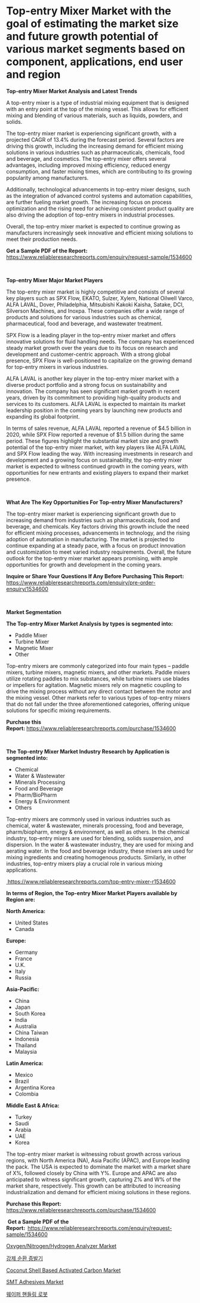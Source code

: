 <p><h1>Top-entry Mixer Market with the goal of estimating the market size and future growth potential of various market segments based on component, applications, end user and region</h1></p><p><strong>Top-entry Mixer Market Analysis and Latest Trends</strong></p>
<p><p>A top-entry mixer is a type of industrial mixing equipment that is designed with an entry point at the top of the mixing vessel. This allows for efficient mixing and blending of various materials, such as liquids, powders, and solids.</p><p>The top-entry mixer market is experiencing significant growth, with a projected CAGR of 13.4% during the forecast period. Several factors are driving this growth, including the increasing demand for efficient mixing solutions in various industries such as pharmaceuticals, chemicals, food and beverage, and cosmetics. The top-entry mixer offers several advantages, including improved mixing efficiency, reduced energy consumption, and faster mixing times, which are contributing to its growing popularity among manufacturers.</p><p>Additionally, technological advancements in top-entry mixer designs, such as the integration of advanced control systems and automation capabilities, are further fueling market growth. The increasing focus on process optimization and the rising need for achieving consistent product quality are also driving the adoption of top-entry mixers in industrial processes.</p><p>Overall, the top-entry mixer market is expected to continue growing as manufacturers increasingly seek innovative and efficient mixing solutions to meet their production needs.</p></p>
<p><strong>Get a Sample PDF of the Report:&nbsp;</strong> <a href="https://www.reliableresearchreports.com/enquiry/request-sample/1534600">https://www.reliableresearchreports.com/enquiry/request-sample/1534600</a></p>
<p>&nbsp;</p>
<p><strong>Top-entry Mixer Major Market Players</strong></p>
<p><p>The top-entry mixer market is highly competitive and consists of several key players such as SPX Flow, EKATO, Sulzer, Xylem, National Oilwell Varco, ALFA LAVAL, Dover, Philadelphia, Mitsubishi Kakoki Kaisha, Satake, DCI, Silverson Machines, and Inoxpa. These companies offer a wide range of products and solutions for various industries such as chemical, pharmaceutical, food and beverage, and wastewater treatment.</p><p>SPX Flow is a leading player in the top-entry mixer market and offers innovative solutions for fluid handling needs. The company has experienced steady market growth over the years due to its focus on research and development and customer-centric approach. With a strong global presence, SPX Flow is well-positioned to capitalize on the growing demand for top-entry mixers in various industries.</p><p>ALFA LAVAL is another key player in the top-entry mixer market with a diverse product portfolio and a strong focus on sustainability and innovation. The company has seen significant market growth in recent years, driven by its commitment to providing high-quality products and services to its customers. ALFA LAVAL is expected to maintain its market leadership position in the coming years by launching new products and expanding its global footprint.</p><p>In terms of sales revenue, ALFA LAVAL reported a revenue of $4.5 billion in 2020, while SPX Flow reported a revenue of $1.5 billion during the same period. These figures highlight the substantial market size and growth potential of the top-entry mixer market, with key players like ALFA LAVAL and SPX Flow leading the way. With increasing investments in research and development and a growing focus on sustainability, the top-entry mixer market is expected to witness continued growth in the coming years, with opportunities for new entrants and existing players to expand their market presence.</p></p>
<p>&nbsp;</p>
<p><strong>What Are The Key Opportunities For Top-entry Mixer Manufacturers?</strong></p>
<p><p>The top-entry mixer market is experiencing significant growth due to increasing demand from industries such as pharmaceuticals, food and beverage, and chemicals. Key factors driving this growth include the need for efficient mixing processes, advancements in technology, and the rising adoption of automation in manufacturing. The market is projected to continue expanding at a steady pace, with a focus on product innovation and customization to meet varied industry requirements. Overall, the future outlook for the top-entry mixer market appears promising, with ample opportunities for growth and development in the coming years.</p></p>
<p><strong>Inquire or Share Your Questions If Any Before Purchasing This Report:</strong> <a href="https://www.reliableresearchreports.com/enquiry/pre-order-enquiry/1534600">https://www.reliableresearchreports.com/enquiry/pre-order-enquiry/1534600</a></p>
<p>&nbsp;</p>
<p><strong>Market Segmentation</strong></p>
<p><strong>The Top-entry Mixer Market Analysis by types is segmented into:</strong></p>
<p><ul><li>Paddle Mixer</li><li>Turbine Mixer</li><li>Magnetic Mixer</li><li>Other</li></ul></p>
<p><p>Top-entry mixers are commonly categorized into four main types – paddle mixers, turbine mixers, magnetic mixers, and other markets. Paddle mixers utilize rotating paddles to mix substances, while turbine mixers use blades or impellers for agitation. Magnetic mixers rely on magnetic coupling to drive the mixing process without any direct contact between the motor and the mixing vessel. Other markets refer to various types of top-entry mixers that do not fall under the three aforementioned categories, offering unique solutions for specific mixing requirements.</p></p>
<p><strong>Purchase this Report:&nbsp;</strong><a href="https://www.reliableresearchreports.com/purchase/1534600">https://www.reliableresearchreports.com/purchase/1534600</a></p>
<p>&nbsp;</p>
<p><strong>The Top-entry Mixer Market Industry Research by Application is segmented into:</strong></p>
<p><ul><li>Chemical</li><li>Water & Wastewater</li><li>Minerals Processing</li><li>Food and Beverage</li><li>Pharm/BioPharm</li><li>Energy & Environment</li><li>Others</li></ul></p>
<p><p>Top-entry mixers are commonly used in various industries such as chemical, water & wastewater, minerals processing, food and beverage, pharm/biopharm, energy & environment, as well as others. In the chemical industry, top-entry mixers are used for blending, solids suspension, and dispersion. In the water & wastewater industry, they are used for mixing and aerating water. In the food and beverage industry, these mixers are used for mixing ingredients and creating homogenous products. Similarly, in other industries, top-entry mixers play a crucial role in various mixing applications.</p></p>
<p><a href="https://www.reliableresearchreports.com/top-entry-mixer-r1534600">&nbsp;https://www.reliableresearchreports.com/top-entry-mixer-r1534600</a></p>
<p><strong>In terms of Region, the Top-entry Mixer Market Players available by Region are:</strong></p>
<p>
    <p> <strong> North America: </strong>
        <ul>
            <li>United States</li>
            <li>Canada</li>
        </ul>
        </p> 
    <p> <strong> Europe: </strong>
        <ul>
            <li>Germany</li>
            <li>France</li>
            <li>U.K.</li>
            <li>Italy</li>
            <li>Russia</li>
        </ul>
        </p> 
    <p> <strong> Asia-Pacific: </strong>
        <ul>
            <li>China</li>
            <li>Japan</li>
            <li>South Korea</li>
            <li>India</li>
            <li>Australia</li>
            <li>China Taiwan</li>
            <li>Indonesia</li>
            <li>Thailand</li>
            <li>Malaysia</li>
        </ul>
        </p> 
    <p> <strong> Latin America: </strong>
        <ul>
            <li>Mexico</li>
            <li>Brazil</li>
            <li>Argentina Korea</li>
            <li>Colombia</li>
        </ul>
        </p> 
    <p> <strong> Middle East & Africa: </strong>
        <ul>
            <li>Turkey</li>
            <li>Saudi</li>
            <li>Arabia</li>
            <li>UAE</li>
            <li>Korea</li>
        </ul>
    </p>
    </p>
<p><p>The top-entry mixer market is witnessing robust growth across various regions, with North America (NA), Asia Pacific (APAC), and Europe leading the pack. The USA is expected to dominate the market with a market share of X%, followed closely by China with Y%. Europe and APAC are also anticipated to witness significant growth, capturing Z% and W% of the market share, respectively. This growth can be attributed to increasing industrialization and demand for efficient mixing solutions in these regions.</p></p>
<p><strong>Purchase this Report: </strong><a href="https://www.reliableresearchreports.com/purchase/1534600">https://www.reliableresearchreports.com/purchase/1534600</a></p>
<p>&nbsp;<strong>Get a Sample PDF of the Report:&nbsp;&nbsp;</strong><a href="https://www.reliableresearchreports.com/enquiry/request-sample/1534600">https://www.reliableresearchreports.com/enquiry/request-sample/1534600</a></p>
<p><strong></strong></p>
<p><p><a href="https://github.com/prosalinda88/Market-Research-Report-List-4/blob/main/oxygennitrogenhydrogen-analyzer-market.md">Oxygen/Nitrogen/Hydrogen Analyzer Market</a></p><p><a href="https://github.com/royErdmtyan906778/Market-Research-Report-List-1/blob/main/631833636996.md">강제 순환 증발기</a></p><p><a href="https://issuu.com/reportprime-2/docs/coconut-shell-based-activated-carbon-market-size-2">Coconut Shell Based Activated Carbon Market</a></p><p><a href="https://issuu.com/reportprime-2/docs/smt-adhesives-market-size-2030.pptx">SMT Adhesives Market</a></p><p><a href="https://github.com/valroy852/Market-Research-Report-List-1/blob/main/770313436997.md">웨이퍼 핸들링 로봇</a></p></p>